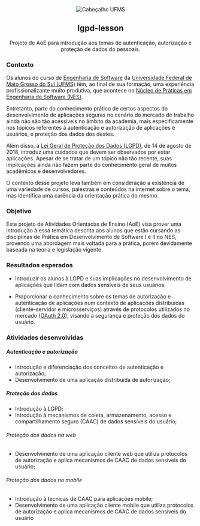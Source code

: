 <div align="center">

<img alt="Cabeçalho UFMS" src="https://raw.githubusercontent.com/nes-facom/templates/main/.assets/cabecalho_docs.png" />

## lgpd-lesson

Projeto de AoE para introdução aos temas de autenticação, autorização e proteção de dados do pessoais.

</div>

### Contexto

Os alunos do curso de [Engenharia de Software](https://www.facom.ufms.br/engenharia-de-software/) da [Universidade Federal de Mato Grosso do Sul (UFMS)](https://www.ufms.br/) têm, ao final de sua formação, uma experiência profissionalizante muito produtiva, que acontece no [Núcleo de Práticas em Engenharia de Software (NES)](https://nes.facom.ufms.br/).

Entretanto, parte do conhecimento prático de certos aspectos do desenvolvimento de aplicações seguras no cenário do mercado de trabalho ainda não são tão acessíveis no âmbito da academia, mais especificamente nos tópicos referentes à autenticação e autorização de aplicações e usuários, e proteção dos dados dos destes.

Além disso, a [Lei Geral de Proteção dos Dados (LGPD)](http://www.planalto.gov.br/ccivil_03/_ato2015-2018/2018/lei/l13709.htm), de 14 de agosto de 2018, introduz uma cuidados que devem ser observados por estar aplicações. Apesar de se tratar de um tópico não tão recente, suas implicações ainda não fazem parte do conhecimento geral de muitos acadêmicos e desenvolvedores.

O contexto desse projeto leva também em consideração a existência de uma variedade de cursos, palestras e conteúdos na internet sobre o tema, mas identifica uma carência da orientação prática do mesmo.

### Objetivo

Este projeto de Atividades Orientadas de Ensino (AoE) visa prover uma introdução à essa temática descrita aos alunos que estão cursando as disciplinas de Prática em Desenvolvimento de Software I e II no NES, provendo uma abordagem mais voltada para a prática, porém devidamente baseada na teoria e legislação vigente.

### Resultados esperados

- Introduzir os alunos à LGPD e suas implicações no desenvolvimento de aplicações que lidam com dados sensíveis de seus usuários.

- Proporcionar o conhecimento sobre os temas de autorização e autenticação de aplicações num contexto de aplicações distribuídas (cliente-servidor e microsserviços) através de protocolos utilizados no mercado ([OAuth 2.0](https://oauth.net/2/)), visando a segurança e proteção dos dados do usuário.

### Atividades desenvolvidas

##### Autenticação e autorização

- Introdução e diferenciação dos conceitos de autenticação e autorização;
- Desenvolvimento de uma aplicação distribuída de autorização;

##### Proteção dos dados

- Introdução à LGPD;
- Introdução à mecanismos de coleta, armazenamento, acesso e compartilhamento seguro (CAAC) de dados sensíveis do usuário;

###### Proteção dos dados na web

- Desenvolvimento de uma aplicação cliente web que utiliza protocolos de autorização e aplica mecanismos de CAAC de dados sensíveis do usuário;

###### Proteção dos dados no mobile

- Introdução à tecnicas de CAAC para aplicações mobile;
- Desenvolvimento de uma aplicação cliente mobile que utiliza protocolos de autorização e aplica mecanismos de CAAC de dados sensíveis do usuário
